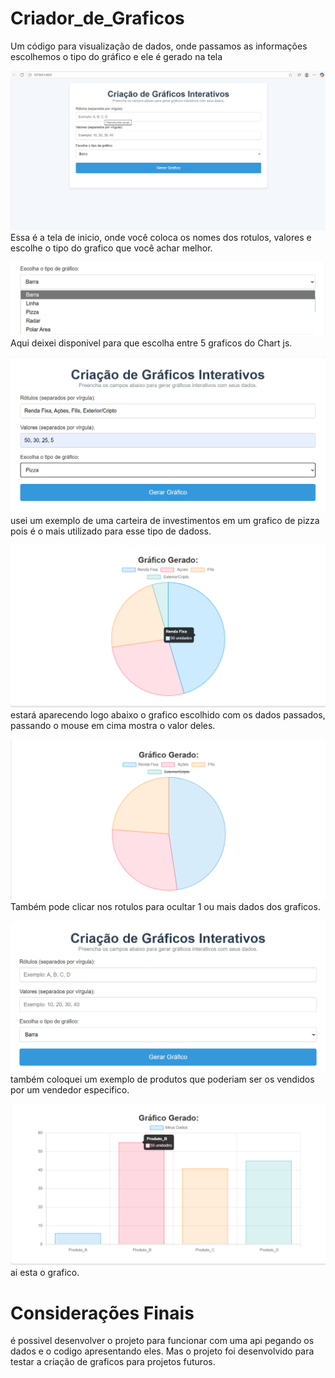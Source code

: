 # Criador_de_Graficos
Um código para visualização de dados, onde passamos as informações escolhemos o tipo do gráfico e ele é gerado na tela

![Foto_inicial](ft1.png)
Essa é a tela de inicio, onde você coloca os nomes dos rotulos, valores e escolhe o tipo do grafico que você achar melhor.

![](ft2.png)
Aqui deixei disponivel para que escolha entre 5 graficos do Chart js.

![](ft3.png)
usei um exemplo de uma carteira de investimentos em um grafico de pizza pois é o mais utilizado para esse tipo de dadoss.

![](ft4.png)
estará aparecendo logo abaixo o grafico escolhido com os dados passados, passando o mouse em cima mostra o valor deles.

![](ft5.png)
Também pode clicar nos rotulos para ocultar 1 ou mais dados dos graficos.

![](ft6.png)
também coloquei um exemplo de produtos que poderiam ser os vendidos por um vendedor especifico.

![](ft7.png)
ai esta o grafico. 

# Considerações Finais
é possivel desenvolver o projeto para funcionar com uma api pegando os dados e o codigo apresentando eles. Mas o projeto foi desenvolvido para testar a criação de graficos para projetos futuros.
